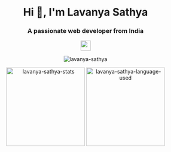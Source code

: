 <!-- [![MasterHead](https://images.unsplash.com/photo-1513151233558-d860c5398176?q=80&w=1470&auto=format&fit=crop&ixlib=rb-4.0.3&ixid=M3wxMjA3fDB8MHxwaG90by1wYWdlfHx8fGVufDB8fHx8fA%3D%3D)] -->
<h1 align="center">Hi 👋, I'm Lavanya Sathya</h1>
<h3 align="center">A passionate web developer from India</h3>

<p align = "center"><img src = "https://komarev.com/ghpvc/?username=lavanya-sathya&label=PROFILE%20VISITORS&color=CD5F08&style=for-the-badge" height="27"/></p>

<p align="center"><img align="center" src="https://github-readme-streak-stats.herokuapp.com/?user=lavanya-sathya&" alt="lavanya-sathya" /></p>

<p align="center">
  <img src="https://github-readme-stats.vercel.app/api?username=lavanya-sathya&show_icons=true&locale=en" alt="lavanya-sathya-stats" height=210px/>
  <img src="https://github-readme-stats.vercel.app/api/top-langs?username=lavanya-sathya&show_icons=true&locale=en&layout=compact" alt="lavanya-sathya-language-used" height=210px />
</p>




